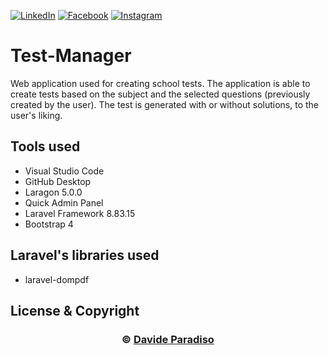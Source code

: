 [![LinkedIn][linkedin-shield]][linkedin-url]
[![Facebook][facebook-shield]][facebook-url]
[![Instagram][instagram-shield]][instagram-url]

<div id="top"></div>             
                    
# Test-Manager
Web application used for creating school tests. The application is able to create tests based on the subject and the selected questions (previously created by the user). The test is generated with or without solutions, to the user's liking. 

## Tools used
- Visual Studio Code
- GitHub Desktop 
- Laragon 5.0.0
- Quick Admin Panel
- Laravel Framework 8.83.15
- Bootstrap 4

## Laravel's libraries used
- laravel-dompdf

## License & Copyright

<div align="center">
  <h3 align="center">&copy; <a href="https://davideparadiso.ch/">Davide Paradiso </a></h3>
</div> 


<!-- MARKDOWN LINKS & IMAGES -->
[linkedin-shield]: https://img.shields.io/badge/-LinkedIn-black.svg?style=for-the-badge&logo=linkedin&color=blue&colorB=white
[facebook-shield]: https://img.shields.io/badge/-Facebook-black.svg?style=for-the-badge&logo=facebook&colorB=white
[instagram-shield]: https://img.shields.io/badge/-Instagram-black.svg?style=for-the-badge&logo=instagram&colorB=white
[linkedin-url]: https://www.linkedin.com/in/davide-paradiso-585bb717b
[facebook-url]: https://www.facebook.com/profile.php?id=100081916540134
[instagram-url]: https://www.instagram.com/davideparadiso.ch/
